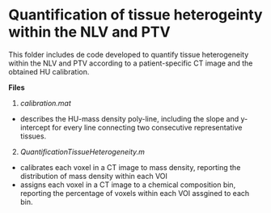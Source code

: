 # Quantification of tissue heterogeinty within the NLV and PTV

This folder includes de code developed to quantify tissue heterogeneity within the NLV and PTV according to a patient-specific CT image and the obtained HU calibration.

**Files**

1. *calibration.mat*
  - describes the HU-mass density poly-line, including the slope and y-intercept for every line connecting two consecutive representative tissues.

2. *QuantificationTissueHeterogeneity.m* 
  - calibrates each voxel in a CT image to mass density, reporting the distribution of mass density within each VOI
  - assigns each voxel in a CT image to a chemical composition bin, reporting the percentage of voxels within each VOI assgined to each bin.
